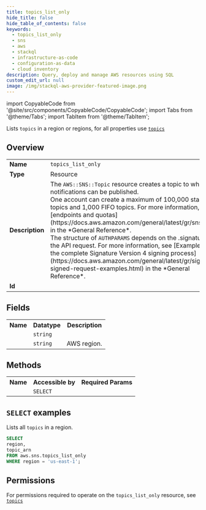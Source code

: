 ```yaml
---
title: topics_list_only
hide_title: false
hide_table_of_contents: false
keywords:
  - topics_list_only
  - sns
  - aws
  - stackql
  - infrastructure-as-code
  - configuration-as-data
  - cloud inventory
description: Query, deploy and manage AWS resources using SQL
custom_edit_url: null
image: /img/stackql-aws-provider-featured-image.png
---
```


import CopyableCode from '@site/src/components/CopyableCode/CopyableCode';
import Tabs from '@theme/Tabs';
import TabItem from '@theme/TabItem';

Lists <code>topics</code> in a region or regions, for all properties use <a href="/services/serviceName/topics/"><code>topics</code></a>

## Overview
<table>
<tbody>
<tr><td><b>Name</b></td><td><code>topics_list_only</code></td></tr>
<tr><td><b>Type</b></td><td>Resource</td></tr>
<tr><td><b>Description</b></td><td>The <code>AWS::SNS::Topic</code> resource creates a topic to which notifications can be published.<br />One account can create a maximum of 100,000 standard topics and 1,000 FIFO topics. For more information, see &#91;endpoints and quotas&#93;(https://docs.aws.amazon.com/general/latest/gr/sns.html) in the *General Reference*.<br />The structure of <code>AUTHPARAMS</code> depends on the .signature of the API request. For more information, see &#91;Examples of the complete Signature Version 4 signing process&#93;(https://docs.aws.amazon.com/general/latest/gr/sigv4-signed-request-examples.html) in the *General Reference*.</td></tr>
<tr><td><b>Id</b></td><td><CopyableCode code="aws.sns.topics_list_only" /></td></tr>
</tbody>
</table>

## Fields
<table>
<tbody>
<tr><th>Name</th><th>Datatype</th><th>Description</th></tr><tr><td><CopyableCode code="topic_arn" /></td><td><code>string</code></td><td></td></tr>
<tr><td><CopyableCode code="region" /></td><td><code>string</code></td><td>AWS region.</td></tr>
</tbody>
</table>

## Methods

<table>
<tbody>
  <tr>
    <th>Name</th>
    <th>Accessible by</th>
    <th>Required Params</th>
  </tr>
  <tr>
    <td><CopyableCode code="list_resources" /></td>
    <td><code>SELECT</code></td>
    <td><CopyableCode code="region" /></td>
  </tr>
</tbody>
</table>

## `SELECT` examples
Lists all <code>topics</code> in a region.
```sql
SELECT
region,
topic_arn
FROM aws.sns.topics_list_only
WHERE region = 'us-east-1';
```


## Permissions

For permissions required to operate on the <code>topics_list_only</code> resource, see <a href="/services/sns/topics/#permissions"><code>topics</code></a>


